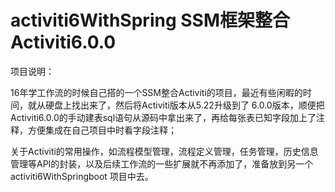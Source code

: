 # activiti6WithSpring SSM框架整合Activiti6.0.0



项目说明：

16年学工作流的时候自己搭的一个SSM整合Activiti的项目，最近有些闲暇的时间，就从硬盘上找出来了，然后将Activiti版本从5.22升级到了
6.0.0版本，顺便把Activiti6.0.0的手动建表sql语句从源码中拿出来了，再给每张表已知字段加上了注释，方便集成在自己项目中时看字段注释；

关于Activiti的常用操作，如流程模型管理，流程定义管理，任务管理，历史信息管理等API的封装，以及后续工作流的一些扩展就不再添加了，准备放到另一个activiti6WithSpringboot 项目中去。







